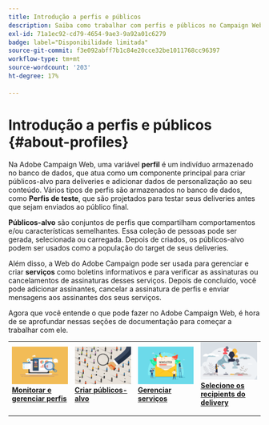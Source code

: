 ```yaml
---
title: Introdução a perfis e públicos
description: Saiba como trabalhar com perfis e públicos no Campaign Web
exl-id: 71a1ec92-cd79-4654-9ae3-9a92a01c6279
badge: label="Disponibilidade limitada"
source-git-commit: f3e092abff7b1c84e20cce32be1011768cc96397
workflow-type: tm+mt
source-wordcount: '203'
ht-degree: 17%

---
```


# Introdução a perfis e públicos {#about-profiles}

Na Adobe Campaign Web, uma variável **perfil** é um indivíduo armazenado no banco de dados, que atua como um componente principal para criar públicos-alvo para deliveries e adicionar dados de personalização ao seu conteúdo. Vários tipos de perfis são armazenados no banco de dados, como **Perfis de teste**, que são projetados para testar seus deliveries antes que sejam enviados ao público final.

**Públicos-alvo** são conjuntos de perfis que compartilham comportamentos e/ou características semelhantes. Essa coleção de pessoas pode ser gerada, selecionada ou carregada.  Depois de criados, os públicos-alvo podem ser usados como a população do target de seus deliveries.

Além disso, a Web do Adobe Campaign pode ser usada para gerenciar e criar **serviços** como boletins informativos e para verificar as assinaturas ou cancelamentos de assinaturas desses serviços. Depois de concluído, você pode adicionar assinantes, cancelar a assinatura de perfis e enviar mensagens aos assinantes dos seus serviços.

Agora que você entende o que pode fazer no Adobe Campaign Web, é hora de se aprofundar nessas seções de documentação para começar a trabalhar com ele.

<table style="table-layout:fixed"><tr style="border: 0;">
<td>
<a href="about-recipients.md">
<img src="../assets/do-not-localize/profiles-audiences-profile.png">
</a>
<div>
<a href="about-recipients.md"><strong>Monitorar e gerenciar perfis</strong></a>
</div>
<p>
</td>
<td>
<a href="create-audience.md">
<img alt="Lead" src="../assets/do-not-localize/profiles-audiences-audience.png">
</a>
<div><a href="create-audience.md"><strong>Criar públicos-alvo</strong>
</div>
<p>
</td>
<td>
<a href="manage-services.md">
<img alt="Pouco frequente" src="../assets/do-not-localize/profiles-audiences-service.png">
</a>
<div>
<a href="manage-services.md"><strong>Gerenciar serviços</strong></a>
</div>
<p></td>
<td>
<a href="add-audience.md">
<img alt="Pouco frequente" src="../assets/do-not-localize/profiles-audiences-deliveries.png">
</a>
<div>
<a href="add-audience.md"><strong>Selecione os recipients do delivery</strong></a>
</div>
<p></td>
</tr></table>
